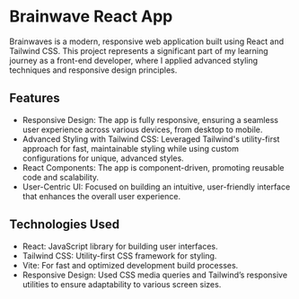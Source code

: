 # Brainwave React App

Brainwaves is a modern, responsive web application built using React and Tailwind CSS. This project represents a significant part of my learning journey as a front-end developer, where I applied advanced styling techniques and responsive design principles.

## Features
- Responsive Design: The app is fully responsive, ensuring a seamless user experience across various devices, from desktop to mobile.
- Advanced Styling with Tailwind CSS: Leveraged Tailwind's utility-first approach for fast, maintainable styling while using custom configurations for unique, advanced styles.
- React Components: The app is component-driven, promoting reusable code and scalability.
- User-Centric UI: Focused on building an intuitive, user-friendly interface that enhances the overall user experience.

## Technologies Used
- React: JavaScript library for building user interfaces.
- Tailwind CSS: Utility-first CSS framework for styling.
- Vite: For fast and optimized development build processes.
- Responsive Design: Used CSS media queries and Tailwind’s responsive utilities to ensure adaptability to various screen sizes.
